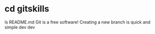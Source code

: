 # cd gitskills
ls 
README.md
Git is a free software!
Creating a new branch is quick and simple
dev dev
